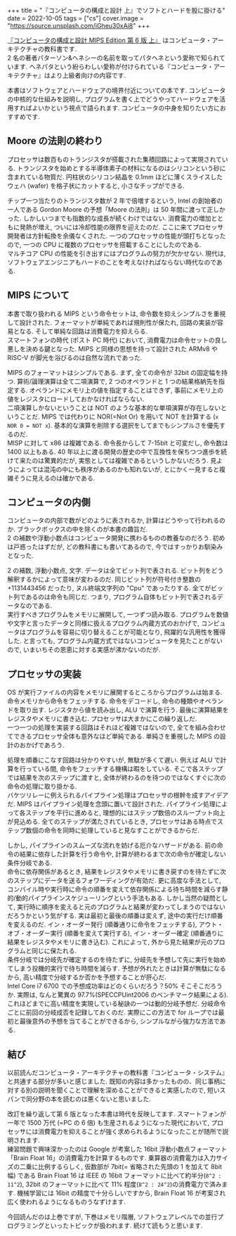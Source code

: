 +++
title = "『コンピュータの構成と設計 上』でソフトとハードを股に掛ける"
date = 2022-10-05
tags = ["cs"]
cover.image = "https://source.unsplash.com/iGheu30xAi8"
+++


[『コンピュータの構成と設計 MIPS Edition 第 6 版 上』](https://bookplus.nikkei.com/atcl/catalog/21/S70090/) はコンピュータ・アーキテクチャの教科書です.  
2 名の著者パターソン&ヘネシーの名前を取ってパタへネという愛称で知られています. ヘネパタという紛らわしい愛称が付けられている『コンピュータ・アーキテクチャ』はより上級者向けの内容です.

本書はソフトウェアとハードウェアの境界付近についての本です. コンピュータの中核的な仕組みを説明し, プログラムを書く上でどうやってハードウェアを活用すればよいかという視点で語られます. コンピュータの中身を知りたい方におすすめです.


## Moore の法則の終わり

プロセッサは数百ものトランジスタが搭載された集積回路によって実現されている. トランジスタを始めとする半導体素子の材料になるのはシリコンという砂に含まれている物質だ. 円柱状のシリコン結晶を 0.1mm ほどに薄くスライスしたウェハ (wafer) を格子状にカットすると, 小さなチップができる.

チップ一つ当たりのトランジスタ数が 2 年で倍増するという, Intel の創始者の一人である Gordon Moore の予想「Moore の法則」は 50 年間に渡って正しかった. しかしいつまでも指数的な成長が続くわけではない. 消費電力の増加とともに発熱が増え, ついには冷却性能の限界を迎えたのだ. ここに来てプロセッサ開発者は方針転換を余儀なくされた. 一つのプロセッサの性能が頭打ちとなったので, 一つの CPU に複数のプロセッサを搭載することにしたのである.  
マルチコア CPU の性能を引き出すにはプログラムの努力が欠かせない. 現代は, ソフトウェアエンジニアもハードのことを考えなければならない時代なのである.

## MIPS について

本書で取り扱われる MIPS という命令セットは, 命令数を抑えシンプルさを重視して設計された. フォーマットが単純であれば規則性が保たれ, 回路の実装が容易となる. そして単純な回路は消費電力を抑えらる.  
スマートフォンの時代 (ポスト PC 時代) において, 消費電力は命令セットの良し悪しを決める鍵となった. MIPS と同様の思想を持って設計された ARMv8 や RISC-V が脚光を浴びるのは自然な流れであった.

MIPS のフォーマットはシンプルである. まず, 全ての命令が 32bit の固定幅を持つ. 算術/論理演算は全て二項演算で, 2 つのオペランドと 1 つの結果格納先を指定する. オペランドにメモリ上の値を指定することはできず, 事前にメモリ上の値をレジスタにロードしておかなければならない.  
二項演算しかないということは NOT のような基本的な単項演算が存在しないということだ. MIPS では代わりに NOR(=Not Or) を用いて NOT を計算する (`x NOR 0 = NOT x`). 基本的な演算を削除する選択をしてまでもシンプルさを優先するのだ.  
MISP に対して x86 は複雑である. 命令長からして 7-15bit と可変だし, 命令数は 1400 以上もある. 40 年以上に渡る開発の歴史の中で互換性を保ちつつ進歩を続けて来たのは驚異的だが, 実態としては複雑であるというしかないだろう. 見ようによっては混沌の中にも秩序があるのかも知れないが, とにかく一見すると複雑そうに見えるのは確かである.

## コンピュータの内側

コンピュータの内部で数がどのように表されるか, 計算はどうやって行われるのか. ブラックボックスの中を除くのが本書の趣旨だ.  
2 の補数や浮動小数点はコンピュータ開発に携わるものの教養なのだろう. 初めは戸惑ったはずだが, どの教科書にも書いてあるので, 今ではすっかりお馴染みとなった.

2 の補数, 浮動小数点, 文字. データは全てビット列で表される. ビット列をどう解釈するかによって意味が変わるのだ. 同じビット列が符号付き整数の +1131443456 だったり, ヌル終端文字列の "Cpu" であったりする. 全てがビット列であるのは命令も同じだ. つまり, プログラム自体もビット列で表されるデータなのである.  
実行すべきプログラムをメモリに展開して, 一つずつ読み取る. プログラムを数値や文字と言ったデータと同様に扱えるプログラム内蔵方式のおかげで, コンピュータはプログラムを容易に切り替えることが可能となり, 飛躍的な汎用性を獲得した. と言っても, プログラム内蔵方式ではないコンピュータを見たことがないので, いまいちその恩恵に対する実感が沸かないのだが.

## プロセッサの実装

OS が実行ファイルの内容をメモリに展開するところからプログラムは始まる.  
命令メモリから命令をフェッチする. 命令をデコードし, 命令の種類やオペランドを取り出す. レジスタから値を読み出し, ALU で演算を行う. 最後に演算結果をレジスタやメモリに書き込む. プロセッサは大まかにこの繰り返しだ.  
一つ一つの処理を実装する回路はそれほど複雑ではないので, 全てを組み合わせてできるプロセッサ全体も意外なほど単純である. 単純さを重視した MIPS の設計のおかげであろう.

処理を順番にこなす回路は分かりやすいが, 無駄が多くて遅い. 例えば ALU で計算を行っている間, 命令をフェッチする機構は暇をしている. そこで各ステップでは結果を次のステップに渡すと, 全体が終わるのを待つのではなくすぐに次の命令の処理に取り掛かる.  
バケツリレーに例えられるパイプライン処理はプロセッサの根幹を成すアイデアだ. MIPS はパイプライン処理を念頭に置いて設計された. パイプライン処理によって各ステップを平行に進めると, 理想的にはステップ数倍のスループット向上が見込める. 全てのステップが満たされているとき, プロセッサはある時点でステップ数個の命令を同時に処理していると見なすことができるからだ.

しかし, パイプラインのスムーズな流れを妨げる厄介なハザードがある. 前の命令の結果に依存した計算を行う命令や, 計算が終わるまで次の命令が確定しない条件分岐である.  
命令に依存関係があるとき, 結果をレジスタやメモリに書き戻すのを待たずに次のステップにデータを送るフォワーディングが有効だ. 更に高度な手法として, コンパイル時や実行時に命令の順番を変えて依存関係による待ち時間を減らす静的/動的パイプラインスケジューリングという手法もある. しかし当然の疑問として, 実行時に順序を変えると元のプログラムと結果が変わってしまうのではないだろうかという気がする. 実は最初と最後の順番は変えず, 途中の実行だけ順番を変えるのだ. イン・オーダー発行 (順番通りに命令をフェッチする), アウト・オブ・オーダー実行 (順番を変えて実行する), イン・オーダー確定 (順番通りに結果をレジスタやメモリに書き込む). これによって, 外から見た結果が元のプログラムと同じに保たれる.  
条件分岐では分岐先が確定するのを待たずに, 分岐先を予想して先に実行を始めてしまう投機的実行で待ち時間を減らす. 予想が外れたときは計算が無駄になるから, 高い精度で分岐するか否かを予想することが肝心だ.  
Intel Core i7 6700 での予想成功率はどのくらいだろう？50% そこそこだろうか. 実際は, なんと驚異の 97.7%(SPECCPUint2006 のベンチマーク結果による). これほどまでに高い精度を実現している秘訣の一つは動的分岐予想だ. 分岐命令ごとに前回の分岐成否を記録しておくのだ. 実際にこの方法で for ループでは最初と最後意外の予想を当てることができるから, シンプルながら強力な方法である.

## 結び

以前読んだコンピュータ・アーキテクチャの教科書『コンピュータ・システム』と共通する部分が多いと感じました. 既知の内容は多かったものの、同じ事柄に対する別の説明を聞くことで理解を深めることができると実感したので, 短いスパンで同分野の本を読むのは悪くないと思いました.

改訂を繰り返して第 6 版となった本書は時代を反映してます. スマートフォンが一年で 1500 万代 (=PC の 6 倍) も生産されるようになった現代において, プロセッサには消費電力を抑えることが強く求められるようになったことが随所で説明されます.  
練習問題で興味深かったのは Google が考案した 16bit 浮動小数点フォーマット「Brain Float 16」の消費電力を計算するものです. 乗算器の消費電力は入力サイズの二乗に比例するらしく, 仮数部が 7bit(= 省略された先頭の 1 を加えて 8bit 幅) である Brain Float 16 は IEEE の 16bit フォーマットに比べて約半分(`8^2 : 11^2`), 32bit のフォーマットに比べて 11% 程度(`8^2 : 24^2`)の消費電力で済みます. 機械学習には 16bit の精度で十分らしいですから, Brain Float 16 が考案され広く使われるようになるものうなずけます.

今回読んだのは上巻ですが, 下巻はメモリ階層, ソフトウェアレベルでの並行プログラミングといったトピックが扱われます. 続けて読もうと思います.

